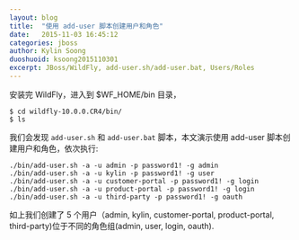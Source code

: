 ```yaml
---
layout: blog
title:  "使用 add-user 脚本创建用户和角色"
date:   2015-11-03 16:45:12
categories: jboss
author: Kylin Soong
duoshuoid: ksoong2015110301
excerpt: JBoss/WildFly, add-user.sh/add-user.bat, Users/Roles
---
```


安装完 WildFly，进入到 $WF_HOME/bin 目录，

~~~
$ cd wildfly-10.0.0.CR4/bin/
$ ls
~~~

我们会发现 `add-user.sh` 和 `add-user.bat` 脚本，本文演示使用  add-user 脚本创建用户和角色，依次执行:

~~~
./bin/add-user.sh -a -u admin -p password1! -g admin
./bin/add-user.sh -a -u kylin -p password1! -g user
./bin/add-user.sh -a -u customer-portal -p password1! -g login
./bin/add-user.sh -a -u product-portal -p password1! -g login
./bin/add-user.sh -a -u third-party -p password1! -g oauth
~~~

如上我们创建了 5 个用户（admin, kylin, customer-portal, product-portal, third-party)位于不同的角色组(admin, user, login, oauth).

